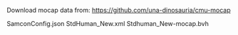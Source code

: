 Download mocap data from:
https://github.com/una-dinosauria/cmu-mocap

SamconConfig.json
StdHuman_New.xml
Stdhuman_New-mocap.bvh
